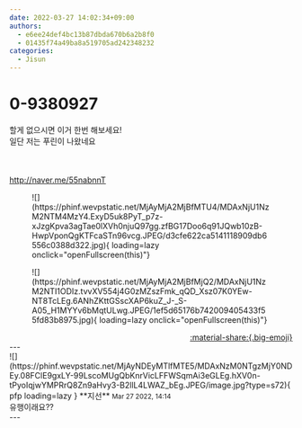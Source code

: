 ```yaml
---
date: 2022-03-27 14:02:34+09:00
authors:
  - e6ee24def4bc13b87dbda670b6a2b8f0
  - 01435f74a49ba8a519705ad242348232
categories:
  - Jisun
---
```


# 0-9380927

<div class="post-container" markdown="1">
<div class="content-container md-sidebar__scrollwrap" markdown="1">

할게 없으시면 이거 한번 해보세요!<br>일단 저는 푸린이 나왔네요<br><br><br><br><a href="http://naver.me/55nabnnT">http://naver.me/55nabnnT</a>
<figure markdown="1">
![](https://phinf.wevpstatic.net/MjAyMjA2MjBfMTU4/MDAxNjU1NzM2NTM4MzY4.ExyD5uk8PyT_p7z-xJzgKpva3agTae0lXVh0njuQ97gg.zfBG17Doo6q91JQwb10zB-HwpVponQgKTFcaSTn96vcg.JPEG/d3cfe622ca5141118909db6556c0388d322.jpg){ loading=lazy onclick="openFullscreen(this)"}
</figure>

<figure markdown="1">
![](https://phinf.wevpstatic.net/MjAyMjA2MjBfMjQ2/MDAxNjU1NzM2NTI1ODIz.tvvXV554j4G0zMZszFmk_qQD_Xsz07K0YEw-NT8TcLEg.6ANhZKttGSscXAP6kuZ_J-_S-A05_H1MYYv6bMqtULwg.JPEG/1ef5d65176b742009405433f55fd83b8975.jpg){ loading=lazy onclick="openFullscreen(this)"}
</figure>


</div>
</div>

<div style="text-align: right;" markdown="1">
<a href="https://weverse.io/fromis9/fanpost/0-9380927" style="text-align: right;">:material-share:{.big-emoji}</a>
</div>
---

<div class="comments-container md-sidebar__scrollwrap" markdown="1">
<div class="comment" markdown="1">
<div class='id-container' markdown="1">
![](https://phinf.wevpstatic.net/MjAyNDEyMTlfMTE5/MDAxNzM0NTgzMjY0NDEy.08FClE9gxLY-99LscoMUgQbKnrVicLFFWSqmAi3eGLEg.hXV0n-tPyoIqjwYMPRrQ8Zn9aHvy3-B2llL4LWAZ_bEg.JPEG/image.jpg?type=s72){ pfp loading=lazy }
**<span class="artist">지선</span>** <small>Mar 27 2022, 14:14</small><br>
</div>
<div class='comment-body' markdown="1">
유행이래요??
</div>
</div>
</div>
---
